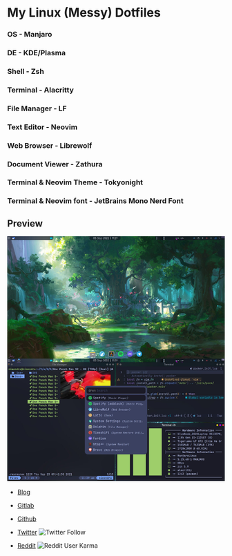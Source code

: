 # My Linux (Messy) Dotfiles

### OS - Manjaro
### DE - KDE/Plasma
### Shell - Zsh
### Terminal - Alacritty
### File Manager - LF
### Text Editor - Neovim
### Web Browser - Librewolf
### Document Viewer - Zathura

### Terminal & Neovim Theme - Tokyonight
### Terminal & Neovim font - JetBrains Mono Nerd Font

## Preview

![Desktop Preview](/preview.jpg "Desktop Preview")


- <a href="https://nimendra.bearblog.dev">Blog</a>

- <a href="https://gitlab.com/nimendra_">Gitlab</a>

- <a href="https://github.com/nmdra">Github</a>

- <a href="https://twitter.com/nimendra_">Twitter</a>
![Twitter Follow](https://img.shields.io/twitter/follow/nimendra_?logo=twitter&style=for-the-badge)

- <a href="https://reddit.com/u/Nimendra">Reddit</a>
![Reddit User Karma](https://img.shields.io/reddit/user-karma/combined/Nimendra?logo=reddit&style=for-the-badge)
